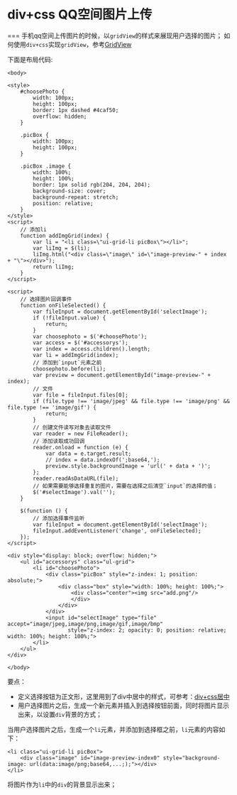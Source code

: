# div+css QQ空间图片上传
===
手机qq空间上传图片的时候，以`gridView`的样式来展现用户选择的图片；
如何使用`div+css`实现`gridView`，参考[GridView](https://github.com/a284628487/HtmlNote/blob/master/note/css/div%2Bcss%E5%AE%9E%E7%8E%B0GridView.md)

下面是布局代码:
```
<body>

<style>
    #choosePhoto {
        width: 100px;
        height: 100px;
        border: 1px dashed #4caf50;
        overflow: hidden;
    }

    .picBox {
        width: 100px;
        height: 100px;
    }

    .picBox .image {
        width: 100%;
        height: 100%;
        border: 1px solid rgb(204, 204, 204);
        background-size: cover;
        background-repeat: stretch;
        position: relative;
    }
</style>
<script>
    // 添加li
    function addImgGrid(index) {
        var li = "<li class=\"ui-grid-li picBox\"></li>";
        var liImg = $(li);
        liImg.html("<div class=\"image\" id=\"image-preview-" + index + "\"></div>");
        return liImg;
    }
</script>

<script>
    // 选择图片回调事件
    function onFileSelected() {
        var fileInput = document.getElementById('selectImage');
        if (!fileInput.value) {
            return;
        }
        var choosephoto = $('#choosePhoto');
        var access = $('#accessorys');
        var index = access.children().length;
        var li = addImgGrid(index);
        // 添加到`input`元素之前
        choosephoto.before(li);
        var preview = document.getElementById("image-preview-" + index);
        // 文件
        var file = fileInput.files[0];
        if (file.type !== 'image/jpeg' && file.type !== 'image/png' && file.type !== 'image/gif') {
            return;
        }
        // 创建文件读写对象去读取文件
        var reader = new FileReader();
        // 添加读取成功回调
        reader.onload = function (e) {
            var data = e.target.result;
            // index = data.indexOf(';base64,');
            preview.style.backgroundImage = 'url(' + data + ')';
        };
        reader.readAsDataURL(file);
        // 如果需要能够选择重复的图片，需要在选择之后清空`input`的选择的值；
        $('#selectImage').val('');
    }

    $(function () {
        // 添加选择事件监听
        var fileInput = document.getElementById('selectImage');
        fileInput.addEventListener('change', onFileSelected);
    });
</script>

<div style="display: block; overflow: hidden;">
    <ul id="accessorys" class="ul-grid">
        <li id="choosePhoto">
            <div class="picBox" style="z-index: 1; position: absolute;">
                <div class="box" style="width: 100%; height: 100%;">
                    <div class="center"><img src="add.png"/>
                    </div>
                </div>
            </div>
            <input id="selectImage" type="file" accept="image/jpeg,image/png,image/gif,image/bmp"
                   style="z-index: 2; opacity: 0; position: relative; width: 100%; height: 100%;">
        </li>
    </ul>
</div>

</body>

```

要点：
- 定义选择按钮为正文形，这里用到了div中居中的样式，可参考：[div+css居中](https://github.com/a284628487/HtmlNote/blob/master/note/css/div%2Bcss%E5%85%83%E7%B4%A0%E5%B1%85%E4%B8%AD.md)
- 用户选择图片之后，生成一个新元素并插入到选择按钮前面，同时将图片显示出来，以设置`div`背景的方式；

当用户选择图片之后，生成一个`li`元素，并添加到选择框之前，`li`元素的内容如下：
```
<li class="ui-grid-li picBox">
    <div class="image" id="image-preview-index0" style="background-image: url(data:image/png;base64,...;);"></div>
</li>
```
将图片作为`li`中的`div`的背景显示出来；
